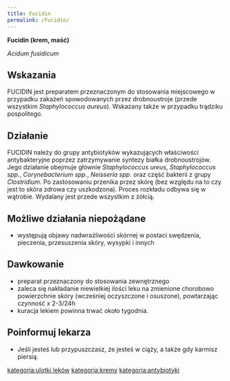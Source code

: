 ```yaml
---
title: Fucidin
permalink: /Fucidin/
---
```


**Fucidin (krem, maść)**

*Acidum fusidicum*

Wskazania
---------

FUCIDIN jest preparatem przeznaczonym do stosowania miejscowego w przypadku zakażeń spowodowanych przez drobnoustroje (przede wszystkim *Staphylococcus aureus*). Wskazany także w przypadku trądziku pospolitego.

Działanie
---------

FUCIDIN należy do grupy antybiotyków wykazujących właściwości antybakteryjne poprzez zatrzymywanie syntezy białka drobnoustrojów. Jego działanie obejmuje głównie *Staphylococcus ureus*, *Staphylococcus spp.*, *Corynebacterium spp.*, *Neisseria spp.* oraz część bakterii z grupy *Clostridium*. Po zastosowaniu przenika przez skórę (bez względu na to czy jest to skóra zdrowa czy uszkodzona). Proces rozkładu odbywa się w wątrobie. Wydalany jest przede wszystkim z żółcią.

Możliwe działania niepożądane
-----------------------------

-   występują objawy nadwrażliwości skórnej w postaci swędzenia, pieczenia, przesuszenia skóry, wysypki i innych

Dawkowanie
----------

-   preparat przeznaczony do stosowania zewnętrznego
-   zaleca się nakładanie niewielkiej ilości leku na zmienione chorobowo powierzchnie skóry (wcześniej oczyszczone i osuszone), powtarzając czynność x 2-3/24h
-   kuracja lekiem powinna trwać około tygodnia.

Poinformuj lekarza
------------------

-   Jeśli jesteś lub przypuszczasz, że jesteś w ciąży, a także gdy karmisz piersią.

[kategoria:ulotki leków](/atopedia/kategoria:ulotki_leków "wikilink") [kategoria:kremy](/atopedia/kategoria:kremy "wikilink") [kategoria:antybiotyki](/atopedia/kategoria:antybiotyki "wikilink")
